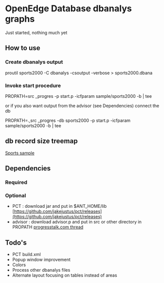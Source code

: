 # OpenEdge Database dbanalys graphs #
Just started, nothing much yet

## How to use
### Create dbanalys output
  proutil sports2000 -C dbanalys -csoutput -verbose > sports2000.dbana

### Invoke start procedure
  PROPATH=src _progres -p start.p -icfparam sample/sports2000 -b | tee

  or if you also want output from the advisor (see Dependencies) connect the db

  PROPATH=.,src _progres -db sports2000 -p start.p -icfparam sample/sports2000 -b | tee

## db record size treemap ##
[Sports sample](https://cdn.rawgit.com/cverbiest/dbanalys-charts/master/sample/sports2000.tab.html)

## Dependencies ##
### Required ###
### Optional ###
* PCT : download jar and put in $ANT_HOME/lib [https://github.com/jakejustus/pct/releases](https://github.com/jakejustus/pct/releases)
* advisor : download advisor.p and put in src or other directory in PROPATH [progresstalk.com thread](http://www.progresstalk.com/threads/how-much-free-information-is-too-much.140432/page-2a)

## Todo's ##
* PCT build.xml
* Popup window improvement
* Colors
* Process other dbanalys files
* Alternate layout focusing on tables instead of areas

